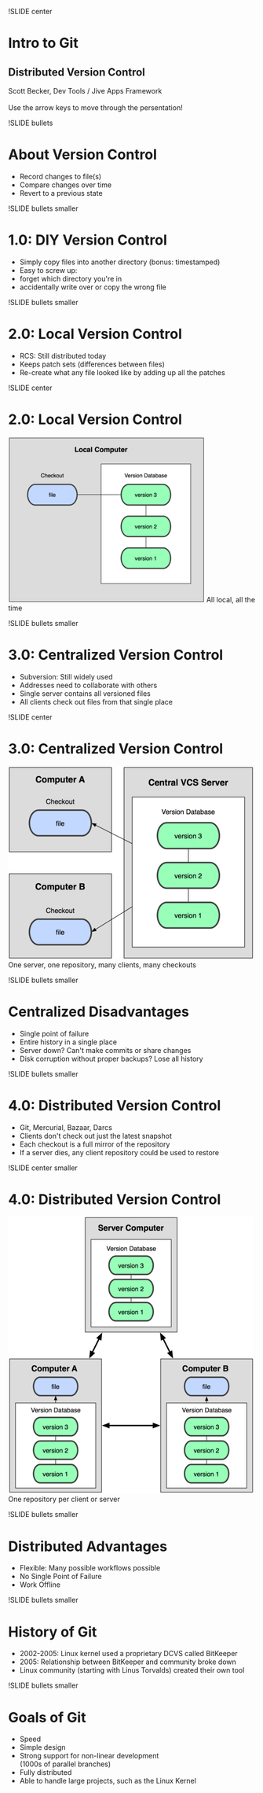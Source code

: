 !SLIDE center

# Intro to Git #
## Distributed Version Control ##
Scott Becker, Dev Tools / Jive Apps Framework<br><br>
Use the arrow keys to move through the persentation!

!SLIDE bullets

# About Version Control #

* Record changes to file(s)
* Compare changes over time
* Revert to a previous state

!SLIDE bullets smaller

# 1.0: DIY Version Control #

* Simply copy files into another directory (bonus: timestamped)
* Easy to screw up: 
* forget which directory you're in
* accidentally write over or copy the wrong file

!SLIDE bullets smaller

# 2.0: Local Version Control #

* RCS: Still distributed today
* Keeps patch sets (differences between files) 
* Re-create what any file looked like by adding up all the patches

!SLIDE center

# 2.0: Local Version Control #

![Local Version Control](local_version_control.png)
All local, all the time

!SLIDE bullets smaller

# 3.0: Centralized Version Control #

* Subversion: Still widely used
* Addresses need to collaborate with others
* Single server contains all versioned files
* All clients check out files from that single place

!SLIDE center

# 3.0: Centralized Version Control #

![Centralized Version Control](centralized_version_control.png)
One server, one repository, many clients, many checkouts

!SLIDE bullets smaller

# Centralized Disadvantages #

* Single point of failure
* Entire history in a single place
* Server down? Can't make commits or share changes
* Disk corruption without proper backups? Lose all history

!SLIDE bullets smaller

# 4.0: Distributed Version Control #

* Git, Mercurial, Bazaar, Darcs
* Clients don't check out just the latest snapshot
* Each checkout is a full mirror of the repository
* If a server dies, any client repository could be used to restore

!SLIDE center smaller

# 4.0: Distributed Version Control #

![Distributed Version Control](distributed_version_control.png)
One repository per client or server

!SLIDE bullets smaller

# Distributed Advantages #

* Flexible: Many possible workflows possible
* No Single Point of Failure
* Work Offline

!SLIDE bullets smaller

# History of Git #

* 2002-2005: Linux kernel used a proprietary DCVS called BitKeeper
* 2005: Relationship between BitKeeper and community broke down
* Linux community (starting with Linus Torvalds) created their own tool

!SLIDE bullets smaller

# Goals of Git #

* Speed
* Simple design
* Strong support for non-linear development<br>(1000s of parallel branches)
* Fully distributed
* Able to handle large projects, such as the Linux Kernel
